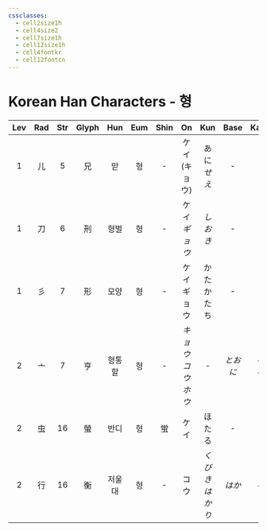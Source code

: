 ```yaml
---
cssclasses:
  - cell2size1h
  - cell4size2
  - cell7size1h
  - cell12size1h
  - cell4fontkr
  - cell12fontcn
---
```


# Korean Han Characters - 형

| Lev | Rad | Str | Glyph | Hun | Eum | Shin |        On         |      Kun       |   Base    |   Kana   | Simp |  Man  |  Can  | Viet  |
| :-: | :-: | :-: | :---: | :-: | :-: | :--: | :---------------: | :------------: | :-------: | :------: | :--: | :---: | :---: | :---: |
|  1  |  儿  |  5  |   兄   |  맏  |  형  |  -   |    ケイ<br>(キョウ)    | あに<br>*せ<br>え* |     -     |    -     |  -   | xiōng | hing1 | huynh |
|  1  |  刀  |  6  |   刑   | 형벌  |  형  |  -   |    ケイ<br>*ギョウ*    |     *しおき*      |     -     |    -     |  -   | xíng  | jing4 | hình  |
|  1  |  彡  |  7  |   形   | 모양  |  형  |  -   |     ケイ<br>ギョウ     |   かた<br>かたち    |     -     |    -     |  -   | xíng  | jing4 | hình  |
|  2  |  亠  |  7  |   亨   | 형통할 |  형  |  -   | *キョウ<br>コウ<br>ホウ* |       -        | *とお<br>に* | *る<br>る* |  -   | hēng  | hang1 | hanh  |
|  2  |  虫  | 16  |   螢   | 반디  |  형  |  蛍   |        ケイ         |      ほたる       |     -     |    -     |  萤   | yíng  | jing4 | huỳnh |
|  2  |  行  | 16  |   衡   | 저울대 |  형  |  -   |        コウ         |  *くびき<br>はかり*  |   *はか*    |   *る*    |  -   | héng  | hang4 | hành  |
